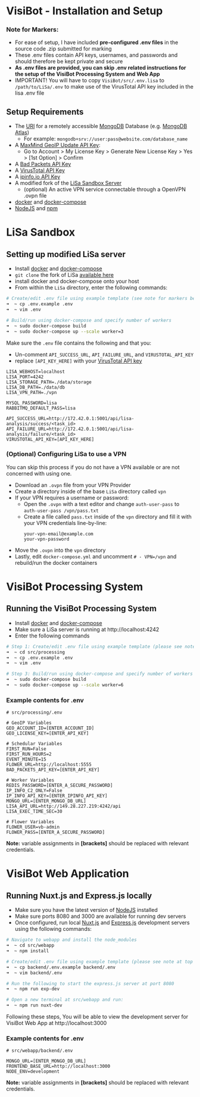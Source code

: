 
# VisiBot - Installation and Setup

### Note for Markers:
- For ease of setup, I have included **pre-configured .env files** in the source code .zip submitted for marking
- These .env files contain API keys, usernames, and passwords and should therefore be kept private and secure
- **As .env files are provided, you can skip .env related instructions for the setup of the VisiBot Processing System and Web App**
- IMPORTANT! You will have to copy `VisiBot/src/.env.lisa` to `/path/to/LiSa/.env` to make use of the VirusTotal API key included in the lisa .env file

## Setup Requirements
- The [URI](https://docs.mongodb.com/manual/reference/connection-string/) for a remotely accessible [MongoDB](https://www.mongodb.com/) Database (e.g. [MongoDB Atlas](https://www.mongodb.com/cloud/atlas))
    - For example: `mongodb+srv://user:pass@website.com/database_name`
- A [MaxMind GeoIP Update API Key](https://www.maxmind.com/en/accounts/current/license-key):
    - Go to Account > My License Key > Generate New License Key > Yes > [1st Option] > Confirm
- A [Bad Packets API Key](https://badpackets.net/)
- A [VirusTotal API Key](https://virustotal.com/)
- A [ipinfo.io API Key](https://ipinfo.io)
- A modified fork of the [LiSa Sandbox Server](https://github.com/denBot/LiSa)
    - (optional) An active VPN service connectable through a OpenVPN .ovpn file
- [docker](https://docs.docker.com/get-docker/) and [docker-compose](https://docs.docker.com/compose/)
- [NodeJS](https://nodejs.org/en/) and [npm](https://www.npmjs.com/)

# LiSa Sandbox

## Setting up modified LiSa server

- Install [docker](https://docs.docker.com/get-docker/) and [docker-compose](https://docs.docker.com/compose/)
- `git clone` the fork of LiSa [available here](https://github.com/denBot/LiSa)
- install docker and docker-compose onto your host
- From within the `LiSa` directory, enter the following commands:
```bash
# Create/edit .env file using example template (see note for markers below before doing this)
➜  ~ cp .env.example .env
➜  ~ vim .env

# Build/run using docker-compose and specify number of workers
➜  ~ sudo docker-compose build
➜  ~ sudo docker-compose up --scale worker=3
```

Make sure the `.env` file contains the following and that you:
- Un-comment `API_SUCCESS_URL`, `API_FAILURE_URL`, and `VIRUSTOTAL_API_KEY`
- replace `[API_KEY_HERE]` with your [VirusTotal API key](https://developers.virustotal.com/v3.0/reference)
```
LISA_WEBHOST=localhost
LISA_PORT=4242
LISA_STORAGE_PATH=./data/storage
LISA_DB_PATH=./data/db
LISA_VPN_PATH=./vpn

MYSQL_PASSWORD=lisa
RABBITMQ_DEFAULT_PASS=lisa

API_SUCCESS_URL=http://172.42.0.1:5001/api/lisa-analysis/success/<task_id>
API_FAILURE_URL=http://172.42.0.1:5001/api/lisa-analysis/failure/<task_id>
VIRUSTOTAL_API_KEY=[API_KEY_HERE]
```

### (Optional) Configuring LiSa to use a VPN
You can skip this process if you do not have a VPN available or are not concerned with using one. 
- Download an `.ovpn` file from your VPN Provider
- Create a directory inside of the base `LiSa` directory called `vpn`
- If your VPN requires a username or password:
    - Open the `.ovpn` with a text editor and change `auth-user-pass` to `auth-user-pass /vpn/pass.txt`
    - Create a file called `pass.txt` inside of the `vpn` directory and fill it with your VPN credentials line-by-line:
        ```
        your-vpn-email@example.com
        your-vpn-password
        ```
- Move the `.ovpn` into the `vpn` directory
- Lastly, edit `docker-compose.yml` and uncomment `# - VPN=/vpn` and rebuild/run the docker containers


# VisiBot Processing System

## Running the VisiBot Processing System

- Install [docker](https://docs.docker.com/get-docker/) and [docker-compose](https://docs.docker.com/compose/)
- Make sure a LiSa server is running at http://localhost:4242
- Enter the following commands

```bash
# Step 1: Create/edit .env file using example template (please see note at top of page)
➜  ~ cd src/processing
➜  ~ cp .env.example .env
➜  ~ vim .env

# Step 3: Build/run using docker-compose and specify number of workers
➜  ~ sudo docker-compose build
➜  ~ sudo docker-compose up --scale worker=6
```

### Example contents for .env

```env
# src/processing/.env

# GeoIP Variables
GEO_ACCOUNT_ID=[ENTER_ACCOUNT_ID]
GEO_LICENSE_KEY=[ENTER_API_KEY]

# Schedular Variables
FIRST_RUN=False
FIRST_RUN_HOURS=2
EVENT_MINUTE=15
FLOWER_URL=http://localhost:5555
BAD_PACKETS_API_KEY=[ENTER_API_KEY]

# Worker Variables
REDIS_PASSWORD=[ENTER_A_SECURE_PASSWORD]
IP_INFO_C2_ONLY=False
IP_INFO_API_KEY=[ENTER_IPINFO_API_KEY]
MONGO_URL=[ENTER_MONGO_DB_URL]
LISA_API_URL=http://149.28.227.219:4242/api
LISA_EXEC_TIME_SEC=30

# Flower Variables
FLOWER_USER=vb-admin
FLOWER_PASS=[ENTER_A_SECURE_PASSWORD]
```
**Note:** variable assignments in **\[brackets\]** should be replaced with relevant credentials.

# VisiBot Web Application

## Running Nuxt.js and Express.js locally
- Make sure you have the latest version of [NodeJS](https://nodejs.org/en/) installed
- Make sure ports 8080 and 3000 are available for running dev servers
- Once configured, run local [Nuxt.js](https://nuxtjs.org/docs/2.x/get-started/installation) and [Express.js](https://expressjs.com/) development servers using the following commands:

```bash
# Navigate to webapp and install the node_modules
➜  ~ cd src/webapp
➜  ~ npm install

# Create/edit .env file using example template (please see note at top of page)
➜  ~ cp backend/.env.example backend/.env
➜  ~ vim backend/.env

# Run the following to start the express.js server at port 8080
➜  ~ npm run exp-dev

# Open a new terminal at src/webapp and run:
➜  ~ npm run nuxt-dev
```

Following these steps, You will be able to view the development server for VisiBot Web App at http://localhost:3000


### Example contents for .env

```
# src/webapp/backend/.env

MONGO_URL=[ENTER_MONGO_DB_URL]
FRONTEND_BASE_URL=http://localhost:3000
NODE_ENV=development
```
**Note:** variable assignments in **\[brackets\]** should be replaced with relevant credentials.